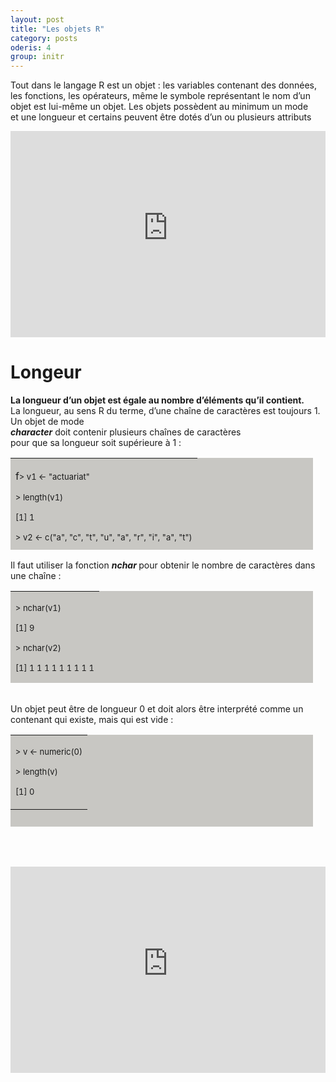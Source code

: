 ```yaml
---
layout: post
title: "Les objets R"
category: posts
oderis: 4
group: initr
---
```

<p>Tout dans le langage R est un objet : les variables contenant des données,<br />les fonctions, les opérateurs, même le symbole représentant le nom d’un<br />objet est lui-même un objet. Les objets possèdent au minimum un mode<br />et une longueur et certains peuvent être dotés d’un ou plusieurs attributs</p>
<p></p>
<p><iframe scrolling="yes" src="https://catalogue-ent2.univ-paris8.fr/datacamp/sbang/ch3_1.html" width="100%" height="330px" frameborder="0"></iframe></p>

<h1>Longeur</h1>

<p><strong>La longueur d’un objet est égale au nombre d’éléments qu’il contient.</strong><br />La longueur, au sens R du terme, d’une chaîne de caractères est toujours 1. Un objet de mode<br /><strong><em>character</em></strong> doit contenir plusieurs chaînes de caractères<br />pour que sa longueur soit supérieure à 1 :</p>
<table style="background-color: #c8c7c3; width: 484px; height: 147px;" border="0">
<tbody>
<tr>
<td>
<p><span style="font-size: medium;">f<span style="font-size: small;">&gt; v1 &lt;- "actuariat"</span></span></p>
<p><span style="font-size: small;">&gt; length(v1)</span></p>
<p><span style="font-size: small;">[1] 1</span></p>
<p><span style="font-size: small;">&gt; v2 &lt;- c("a", "c", "t", "u", "a", "r", "i", "a", "t")</span></p>
<p><span style="font-size: small;">&gt; length(v2)</span></p>
<p><span style="font-size: small;">[1] 9</span></p>
</td>
</tr>
</tbody>
</table>
<p></p>
<p>Il faut utiliser la fonction <em><strong>nchar </strong></em>pour obtenir le nombre de caractères dans<br />une chaîne :</p>
<table style="background-color: #c8c7c3; width: 484px; height: 147px;" border="0">
<tbody>
<tr>
<td>
<p><span style="font-size: small;">&gt; nchar(v1)</span></p>
<p><span style="font-size: small;">[1] 9</span></p>
<p><span style="font-size: small;">&gt; nchar(v2)</span></p>
<p><span style="font-size: small;">[1] 1 1 1 1 1 1 1 1 1</span></p>
</td>
</tr>
</tbody>
</table>
<p><br />Un objet peut être de longueur 0 et doit alors être interprété comme un<br />contenant qui existe, mais qui est vide :</p>
<table style="background-color: #c8c7c3; width: 484px; height: 147px;" border="0">
<tbody>
<tr>
<td>
<p><span style="font-size: small;">&gt; v &lt;- numeric(0)</span></p>
<p><span style="font-size: small;">&gt; length(v)</span></p>
<p><span style="font-size: small;">[1] 0</span></p>
</td>
</tr>
</tbody>
</table>
<p><br /><br /></p>
<p><iframe scrolling="yes" src="https://catalogue-ent2.univ-paris8.fr/datacamp/sbang/ch3_2.html" width="100%" height="330px" frameborder="0"></iframe></p>
